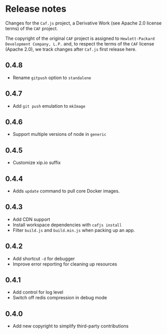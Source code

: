 # Release notes

Changes for the `Caf.js` project, a Derivative Work (see Apache 2.0 license terms) of the `CAF` project.

The  copyright of the original `CAF` project is assigned to `Hewlett-Packard Development Company, L.P.` and, to respect the terms of the `CAF` license (Apache 2.0), we track changes after `Caf.js` first release here.

## 0.4.8
- Rename `gitpush` option to `standalone`

## 0.4.7
- Add `git push` emulation to `mkImage`

## 0.4.6
- Support multiple versions of node in `generic`

## 0.4.5
- Customize xip.io suffix

## 0.4.4
- Adds `update` command to pull core Docker images.

## 0.4.3
- Add CDN support
- Install workspace dependencies with `cafjs install`
- Filter `build.js` and `build.min.js` when packing up an app.

## 0.4.2
 - Add shortcut `-d` for debugger
 - Improve error reporting for cleaning up resources

## 0.4.1
 - Add control for log level
 - Switch off redis compression in debug mode

## 0.4.0
 - Add new copyright to simplify third-party contributions
